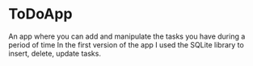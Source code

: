 # ToDoApp
An app where you can add and manipulate the tasks you have during a period of time
In the first version of the app I used the SQLite library to insert, delete, update tasks. 

